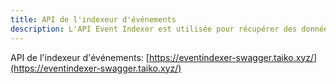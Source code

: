 ```yaml
---
title: API de l'indexeur d'événements
description: L'API Event Indexer est utilisée pour récupérer des données sur divers événements que nous suivons sur Taiko.
---
```


API de l'indexeur d'événements: [https://eventindexer-swagger.taiko.xyz/](https://eventindexer-swagger.taiko.xyz/)
